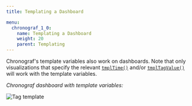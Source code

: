 ```yaml
---
title: Templating a Dashboard

menu:
  chronograf_1_0:
    name: Templating a Dashboard
    weight: 20
    parent: Templating
---
```


Chronograf's template variables also work on dashboards.
Note that only visualizations that specify the relevant [`tmplTime()`](/chronograf/v1.0/templating/template_time_range/) and/or
[`tmplTagValue()`](/chronograf/v1.0/templating/template_tag_values/) will work with the template variables.

*Chronograf dashboard with template variables:*

![Tag template](/img/chronograf/v0.11/template-dashboard.gif)
